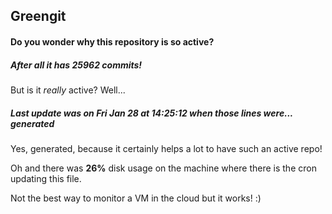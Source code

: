 ## Greengit

#### Do you wonder why this repository is so active?

##### After all it has 25962 commits!

But is it *really* active? Well...

##### Last update was on Fri Jan 28 at 14:25:12 when those lines were... generated

Yes, generated, because it certainly helps a lot to have such an active repo!

Oh and there was **26%** disk usage on the machine
where there is the cron updating this file.

Not the best way to monitor a VM in the cloud but it works! :)
